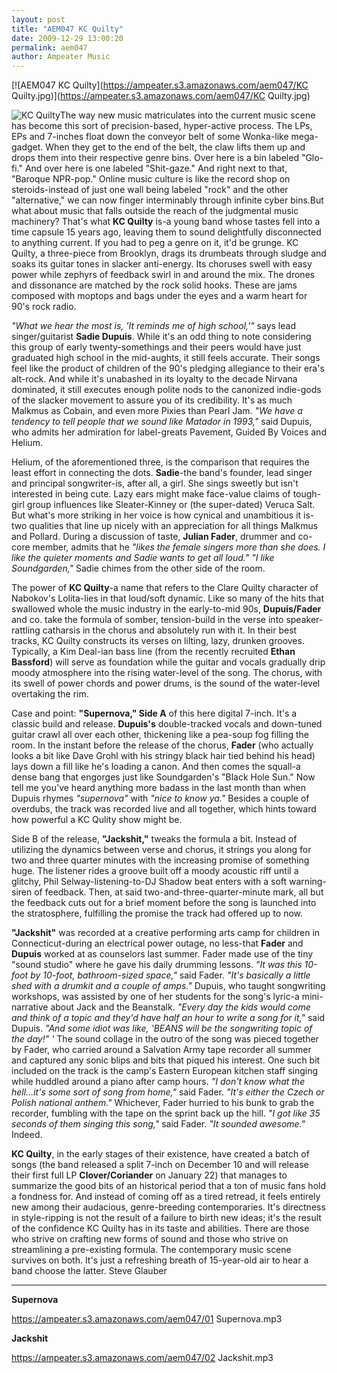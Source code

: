 ```yaml
---
layout: post
title: "AEM047 KC Quilty"
date: 2009-12-29 13:00:20
permalink: aem047
author: Ampeater Music
---
```

[![AEM047 KC Quilty](https://ampeater.s3.amazonaws.com/aem047/KC Quilty.jpg)](https://ampeater.s3.amazonaws.com/aem047/KC Quilty.jpg)

![KC Quilty](http://ampeatermusic.com/wp-content/uploads/2009/12/KC-Quilty.jpg "KC Quilty")The way new music matriculates into the current music scene has become this sort of precision-based, hyper-active process. The LPs, EPs and 7-inches float down the conveyor belt of some Wonka-like mega-gadget. When they get to the end of the belt, the claw lifts them up and drops them into their respective genre bins. Over here is a bin labeled "Glo-fi." And over here is one labeled "Shit-gaze." And right next to that, "Baroque NPR-pop." Online music culture is like the record shop on steroids-instead of just one wall being labeled "rock" and the other "alternative," we can now finger interminably through infinite cyber bins.But what about music that falls outside the reach of the judgmental music machinery? That's what **KC Quilty** is-a young band whose tastes fell into a time capsule 15 years ago, leaving them to sound delightfully disconnected to anything current. If you had to peg a genre on it, it'd be grunge. KC Quilty, a three-piece from Brooklyn, drags its drumbeats through sludge and soaks its guitar tones in slacker anti-energy. Its choruses swell with easy power while zephyrs of feedback swirl in and around the mix. The drones and dissonance are matched by the rock solid hooks. These are jams composed with moptops and bags under the eyes and a warm heart for 90's rock radio.

<!-- more -->

_"What we hear the most is, 'It reminds me of high school,'"_ says lead singer/guitarist **Sadie Dupuis**. While it's an odd thing to note considering this group of early twenty-somethings and their peers would have just graduated high school in the mid-aughts, it still feels accurate. Their songs feel like the product of children of the 90's pledging allegiance to their era's alt-rock. And while it's unabashed in its loyalty to the decade Nirvana dominated, it still executes enough polite nods to the canonized indie-gods of the slacker movement to assure you of its credibility. It's as much Malkmus as Cobain, and even more Pixies than Pearl Jam. _"We have a tendency to tell people that we sound like Matador in 1993,"_ said Dupuis, who admits her admiration for label-greats Pavement, Guided By Voices and Helium.

Helium, of the aforementioned three, is the comparison that requires the least effort in connecting the dots. **Sadie**\-the band's founder, lead singer and principal songwriter-is, after all, a girl. She sings sweetly but isn't interested in being cute. Lazy ears might make face-value claims of tough-girl group influences like Sleater-Kinney or (the super-dated) Veruca Salt. But what's more striking in her voice is how cynical and unambitious it is-two qualities that line up nicely with an appreciation for all things Malkmus and Pollard. During a discussion of taste, **Julian Fader**, drummer and co-core member, admits that he _"likes the female singers more than she does. I like the quieter moments and Sadie wants to get all loud." "I like Soundgarden,"_ Sadie chimes from the other side of the room.

The power of **KC Quilty**\-a name that refers to the Clare Quilty character of Nabokov's Lolita-lies in that loud/soft dynamic. Like so many of the hits that swallowed whole the music industry in the early-to-mid 90s, **Dupuis/Fader** and co. take the formula of somber, tension-build in the verse into speaker-rattling catharsis in the chorus and absolutely run with it. In their best tracks, KC Quilty constructs its verses on lilting, lazy, drunken grooves. Typically, a Kim Deal-ian bass line (from the recently recruited **Ethan Bassford**) will serve as foundation while the guitar and vocals gradually drip moody atmosphere into the rising water-level of the song. The chorus, with its swell of power chords and power drums, is the sound of the water-level overtaking the rim.

Case and point: **"Supernova," Side A** of this here digital 7-inch. It's a classic build and release. **Dupuis's** double-tracked vocals and down-tuned guitar crawl all over each other, thickening like a pea-soup fog filling the room. In the instant before the release of the chorus, **Fader** (who actually looks a bit like Dave Grohl with his stringy black hair tied behind his head) lays down a fill like he's loading a canon. And then comes the squall-a dense bang that engorges just like Soundgarden's "Black Hole Sun." Now tell me you've heard anything more badass in the last month than when Dupuis rhymes _"supernova"_ with _"nice to know ya."_ Besides a couple of overdubs, the track was recorded live and all together, which hints toward how powerful a KC Qulity show might be.

Side B of the release, **"Jackshit,"** tweaks the formula a bit. Instead of utilizing the dynamics between verse and chorus, it strings you along for two and three quarter minutes with the increasing promise of something huge. The listener rides a groove built off a moody acoustic riff until a glitchy, Phil Selway-listening-to-DJ Shadow beat enters with a soft warning-siren of feedback. Then, at said two-and-three-quarter-minute mark, all but the feedback cuts out for a brief moment before the song is launched into the stratosphere, fulfilling the promise the track had offered up to now.

**"Jackshit"** was recorded at a creative performing arts camp for children in Connecticut-during an electrical power outage, no less-that **Fader** and **Dupuis** worked at as counselors last summer. Fader made use of the tiny "sound studio" where he gave his daily drumming lessons. _"It was this 10-foot by 10-foot, bathroom-sized space,"_ said Fader. _"It's basically a little shed with a drumkit and a couple of amps."_ Dupuis, who taught songwriting workshops, was assisted by one of her students for the song's lyric-a mini-narrative about Jack and the Beanstalk. _"Every day the kids would come and think of a topic and they'd have half an hour to write a song for it,"_ said Dupuis. _"And some idiot was like, 'BEANS will be the songwriting topic of the day!" '_ The sound collage in the outro of the song was pieced together by Fader, who carried around a Salvation Army tape recorder all summer and captured any sonic blips and bits that piqued his interest. One such bit included on the track is the camp's Eastern European kitchen staff singing while huddled around a piano after camp hours. _"I don't know what the hell...it's some sort of song from home,"_ said Fader. _"It's either the Czech or Polish national anthem."_ Whichever, Fader hurried to his bunk to grab the recorder, fumbling with the tape on the sprint back up the hill. _"I got like 35 seconds of them singing this song,"_ said Fader. _"It sounded awesome."_ Indeed.

**KC Quilty**, in the early stages of their existence, have created a batch of songs (the band released a split 7-inch on December 10 and will release their first full LP **Clover/Coriander** on January 22) that manages to summarize the good bits of an historical period that a ton of music fans hold a fondness for. And instead of coming off as a tired retread, it feels entirely new among their audacious, genre-breeding contemporaries. It's directness in style-ripping is not the result of a failure to birth new ideas; it's the result of the confidence KC Quilty has in its taste and abilities. There are those who strive on crafting new forms of sound and those who strive on streamlining a pre-existing formula. The contemporary music scene survives on both. It's just a refreshing breath of 15-year-old air to hear a band choose the latter. Steve Glauber

---

**Supernova**

https://ampeater.s3.amazonaws.com/aem047/01 Supernova.mp3

**Jackshit**

https://ampeater.s3.amazonaws.com/aem047/02 Jackshit.mp3

